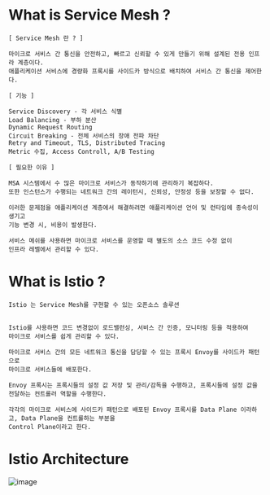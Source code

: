 # What is Service Mesh ?

```
[ Service Mesh 란 ? ]

마이크로 서비스 간 통신을 안전하고, 빠르고 신뢰할 수 있게 만들기 위해 설계된 전용 인프라 계층이다.
애플리케이션 서비스에 경량화 프록시를 사이드카 방식으로 배치하여 서비스 간 통신을 제어한다.

[ 기능 ]

Service Discovery - 각 서비스 식별 
Load Balancing - 부하 분산
Dynamic Request Routing
Circuit Breaking - 전체 서비스의 장애 전파 차단
Retry and Timeout, TLS, Distributed Tracing
Metric 수집, Access Controll, A/B Testing

[ 필요한 이유 ]

MSA 시스템에서 수 많은 마이크로 서비스가 동작하기에 관리하기 복잡하다.
또한 인스턴스가 수행되는 네트워크 간의 레이턴시, 신뢰성, 안정성 등을 보장할 수 없다.

이러한 문제점을 애플리케이션 계층에서 해결하려면 애플리케이션 언어 및 런타임에 종속성이 생기고
기능 변경 시, 비용이 발생한다.

서비스 메쉬를 사용하면 마이크로 서비스를 운영할 때 별도의 소스 코드 수정 없이 
인프라 레벨에서 관리할 수 있다. 

```
# What is Istio ?

```
Istio 는 Service Mesh를 구현할 수 있는 오픈소스 솔루션


Istio를 사용하면 코드 변경없이 로드밸런싱, 서비스 간 인증, 모니터링 등을 적용하여 
마이크로 서비스를 쉽게 관리할 수 있다. 

마이크로 서비스 간의 모든 네트워크 통신을 담당할 수 있는 프록시 Envoy를 사이드카 패턴으로
마이크로 서비스들에 배포한다.

Envoy 프록시는 프록시들의 설정 값 저장 및 관리/감독을 수행하고, 프록시들에 설정 값을 전달하는 컨트롤러 역할을 수행한다.

각각의 마이크로 서비스에 사이드카 패턴으로 배포된 Envoy 프록시를 Data Plane 이라하고, Data Plane을 컨트롤하는 부분을
Control Plane이라고 한다.
```

# Istio Architecture
![image](https://user-images.githubusercontent.com/50174803/133931085-d5fc7288-0b69-4866-9b3a-4e3e020f5061.png)
